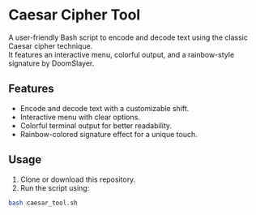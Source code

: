 # Caesar Cipher Tool

A user-friendly Bash script to encode and decode text using the classic Caesar cipher technique.  
It features an interactive menu, colorful output, and a rainbow-style signature by DoomSlayer.

## Features

- Encode and decode text with a customizable shift.
- Interactive menu with clear options.
- Colorful terminal output for better readability.
- Rainbow-colored signature effect for a unique touch.

## Usage

1. Clone or download this repository.  
2. Run the script using:

```bash
bash caesar_tool.sh
